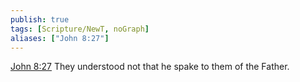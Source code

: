 ```yaml
---
publish: true
tags: [Scripture/NewT, noGraph]
aliases: ["John 8:27"]
---
```

[John 8:27](https://churchofjesuschrist.org/study/scriptures/nt/john/8?lang=eng&id=p27#p27) They understood not that he spake to them of the Father.

